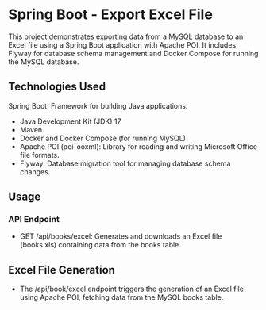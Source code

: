 # Spring Boot - Export Excel File 

This project demonstrates exporting data from a MySQL database to an Excel file using a Spring Boot application with Apache POI. It includes Flyway for database schema management and Docker Compose for running the MySQL database.

## Technologies Used

Spring Boot: Framework for building Java applications.
- Java Development Kit (JDK) 17
- Maven
- Docker and Docker Compose (for running MySQL)
- Apache POI (poi-ooxml): Library for reading and writing Microsoft Office file formats.
- Flyway: Database migration tool for managing database schema changes.

## Usage
### API Endpoint

- GET /api/books/excel: Generates and downloads an Excel file (books.xls) containing data from the books table.

## Excel File Generation
- The /api/book/excel endpoint triggers the generation of an Excel file using Apache POI, fetching data from the MySQL books table.
